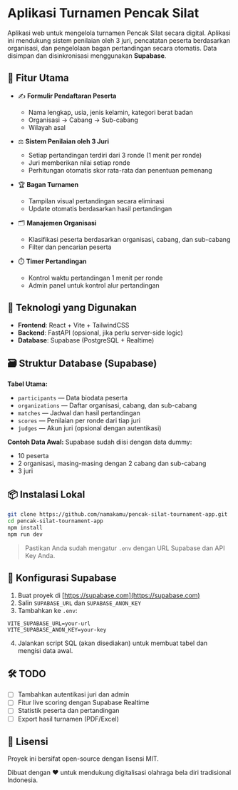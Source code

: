 # Aplikasi Turnamen Pencak Silat

Aplikasi web untuk mengelola turnamen Pencak Silat secara digital. Aplikasi ini mendukung sistem penilaian oleh 3 juri, pencatatan peserta berdasarkan organisasi, dan pengelolaan bagan pertandingan secara otomatis. Data disimpan dan disinkronisasi menggunakan **Supabase**.

## 🚀 Fitur Utama

- ✍️ **Formulir Pendaftaran Peserta**
  - Nama lengkap, usia, jenis kelamin, kategori berat badan
  - Organisasi → Cabang → Sub-cabang
  - Wilayah asal

- ⚖️ **Sistem Penilaian oleh 3 Juri**
  - Setiap pertandingan terdiri dari 3 ronde (1 menit per ronde)
  - Juri memberikan nilai setiap ronde
  - Perhitungan otomatis skor rata-rata dan penentuan pemenang

- 🏆 **Bagan Turnamen**
  - Tampilan visual pertandingan secara eliminasi
  - Update otomatis berdasarkan hasil pertandingan

- 🗂️ **Manajemen Organisasi**
  - Klasifikasi peserta berdasarkan organisasi, cabang, dan sub-cabang
  - Filter dan pencarian peserta

- ⏱️ **Timer Pertandingan**
  - Kontrol waktu pertandingan 1 menit per ronde
  - Admin panel untuk kontrol alur pertandingan

## 🧰 Teknologi yang Digunakan

- **Frontend**: React + Vite + TailwindCSS  
- **Backend**: FastAPI (opsional, jika perlu server-side logic)  
- **Database**: Supabase (PostgreSQL + Realtime)

## 🗃️ Struktur Database (Supabase)

**Tabel Utama:**
- `participants` — Data biodata peserta
- `organizations` — Daftar organisasi, cabang, dan sub-cabang
- `matches` — Jadwal dan hasil pertandingan
- `scores` — Penilaian per ronde dari tiap juri
- `judges` — Akun juri (opsional dengan autentikasi)
  
**Contoh Data Awal:**
Supabase sudah diisi dengan data dummy:
- 10 peserta
- 2 organisasi, masing-masing dengan 2 cabang dan sub-cabang
- 3 juri

## 📦 Instalasi Lokal

```bash
git clone https://github.com/namakamu/pencak-silat-tournament-app.git
cd pencak-silat-tournament-app
npm install
npm run dev
````

> Pastikan Anda sudah mengatur `.env` dengan URL Supabase dan API Key Anda.

## 🔐 Konfigurasi Supabase

1. Buat proyek di [https://supabase.com](https://supabase.com)
2. Salin `SUPABASE_URL` dan `SUPABASE_ANON_KEY`
3. Tambahkan ke `.env`:

```
VITE_SUPABASE_URL=your-url
VITE_SUPABASE_ANON_KEY=your-key
```

4. Jalankan script SQL (akan disediakan) untuk membuat tabel dan mengisi data awal.

## 🛠️ TODO

* [ ] Tambahkan autentikasi juri dan admin
* [ ] Fitur live scoring dengan Supabase Realtime
* [ ] Statistik peserta dan pertandingan
* [ ] Export hasil turnamen (PDF/Excel)

## 📄 Lisensi

Proyek ini bersifat open-source dengan lisensi MIT.

Dibuat dengan ❤️ untuk mendukung digitalisasi olahraga bela diri tradisional Indonesia.
